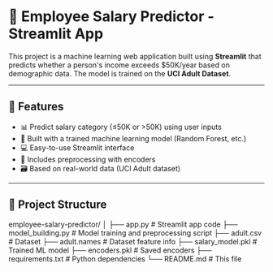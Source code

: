 # 💼 Employee Salary Predictor - Streamlit App

This project is a machine learning web application built using **Streamlit** that predicts whether a person's income exceeds $50K/year based on demographic data. The model is trained on the **UCI Adult Dataset**.

---

## 🚀 Features

- 📊 Predict salary category (≤50K or >50K) using user inputs
- 🧠 Built with a trained machine learning model (Random Forest, etc.)
- 💻 Easy-to-use Streamlit interface
- 🔐 Includes preprocessing with encoders
- 🗃️ Based on real-world data (UCI Adult dataset)

---

## 📁 Project Structure

employee-salary-predictor/
│
├── app.py # Streamlit app code
├── model_building.py # Model training and preprocessing script
├── adult.csv # Dataset
├── adult.names # Dataset feature info
├── salary_model.pkl # Trained ML model
├── encoders.pkl # Saved encoders
├── requirements.txt # Python dependencies
└── README.md # This file

